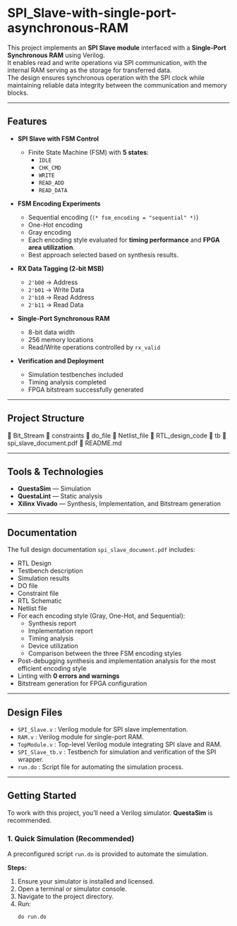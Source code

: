 # SPI_Slave-with-single-port-asynchronous-RAM

This project implements an **SPI Slave module** interfaced with a **Single-Port Synchronous RAM** using Verilog.  
It enables read and write operations via SPI communication, with the internal RAM serving as the storage for transferred data.  
The design ensures synchronous operation with the SPI clock while maintaining reliable data integrity between the communication and memory blocks.

---

## Features

- **SPI Slave with FSM Control**
  - Finite State Machine (FSM) with **5 states**:
    - `IDLE`
    - `CHK_CMD`
    - `WRITE`
    - `READ_ADD`
    - `READ_DATA`

- **FSM Encoding Experiments**
  - Sequential encoding (`(* fsm_encoding = "sequential" *)`)
  - One-Hot encoding
  - Gray encoding  
  - Each encoding style evaluated for **timing performance** and **FPGA area utilization**.  
  - Best approach selected based on synthesis results.

- **RX Data Tagging (2-bit MSB)**
  - `2'b00` → Address  
  - `2'b01` → Write Data  
  - `2'b10` → Read Address  
  - `2'b11` → Read Data  

- **Single-Port Synchronous RAM**
  - 8-bit data width  
  - 256 memory locations  
  - Read/Write operations controlled by `rx_valid`  

- **Verification and Deployment**
  - Simulation testbenches included  
  - Timing analysis completed  
  - FPGA bitstream successfully generated  


---

## Project Structure

📁 Bit_Stream 📁 constraints  📁 do_file 📁 Netlist_file 📁 RTL_design_code 📁 tb  📄 spi_slave_document.pdf 📄 README.md

---


## Tools & Technologies
- **QuestaSim** — Simulation  
- **QuestaLint** — Static analysis  
- **Xilinx Vivado** — Synthesis, Implementation, and Bitstream generation  

---

## Documentation
The full design documentation `spi_slave_document.pdf` includes:

- RTL Design  
- Testbench description  
- Simulation results  
- DO file  
- Constraint file  
- RTL Schematic
- Netlist file 
- For each encoding style (Gray, One-Hot, and Sequential):  
  - Synthesis report  
  - Implementation report  
  - Timing analysis  
  - Device utilization  
  - Comparison between the three FSM encoding styles  
- Post-debugging synthesis and implementation analysis for the most efficient encoding style  
- Linting with **0 errors and warnings**  
- Bitstream generation for FPGA configuration  

---

## Design Files
- `SPI_Slave.v` : Verilog module for SPI slave implementation.  
- `RAM.v` : Verilog module for single-port RAM.  
- `TopModule.v` : Top-level Verilog module integrating SPI slave and RAM.  
- `SPI_Slave_tb.v` : Testbench for simulation and verification of the SPI wrapper.  
- `run.do` : Script file for automating the simulation process.  

---

## Getting Started

To work with this project, you’ll need a Verilog simulator. **QuestaSim** is recommended.

### 1. Quick Simulation (Recommended)
A preconfigured script `run.do` is provided to automate the simulation.

**Steps:**
1. Ensure your simulator is installed and licensed.  
2. Open a terminal or simulator console.  
3. Navigate to the project directory.  
4. Run:  
   ```tcl
   do run.do
